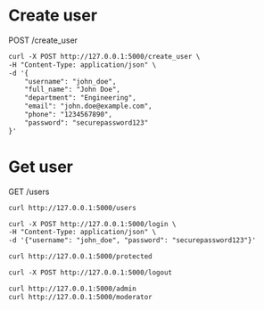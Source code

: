 # Create user
POST /create_user
```markdown
curl -X POST http://127.0.0.1:5000/create_user \
-H "Content-Type: application/json" \
-d '{
    "username": "john_doe",
    "full_name": "John Doe",
    "department": "Engineering",
    "email": "john.doe@example.com",
    "phone": "1234567890",
    "password": "securepassword123"
}'
```
# Get user
GET /users
```markdown
curl http://127.0.0.1:5000/users
```
```markdown
curl -X POST http://127.0.0.1:5000/login \
-H "Content-Type: application/json" \
-d '{"username": "john_doe", "password": "securepassword123"}'
```
```markdown
curl http://127.0.0.1:5000/protected
```

```markdown
curl -X POST http://127.0.0.1:5000/logout
```

```markdown
curl http://127.0.0.1:5000/admin
curl http://127.0.0.1:5000/moderator
```
